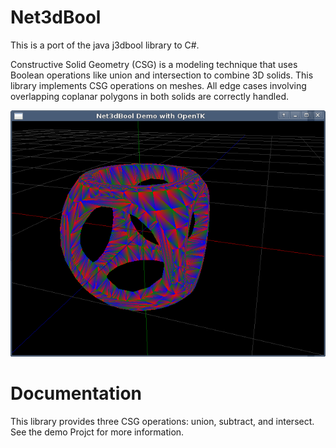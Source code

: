 Net3dBool
=========

This is a port of the java j3dbool library to C#.

Constructive Solid Geometry (CSG) is a modeling technique that uses Boolean operations like union and intersection to combine 3D solids. This library implements CSG operations on meshes. All edge cases involving overlapping coplanar polygons in both solids are correctly handled.

![screenshot](media/screenshot2.png)

Documentation
=============

This library provides three CSG operations: union, subtract, and intersect.
See the demo Projct for more information.
